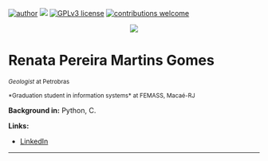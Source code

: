 [![author](https://img.shields.io/badge/author-Renata-red.svg)](https://www.linkedin.com/in/renatageousp) [![](https://img.shields.io/badge/python-3.7+-blue.svg)](https://www.python.org/downloads/release/python-365/) [![GPLv3 license](https://img.shields.io/badge/License-GPLv3-blue.svg)](http://perso.crans.org/besson/LICENSE.html) [![contributions welcome](https://img.shields.io/badge/contributions-welcome-brightgreen.svg?style=flat)](https://github.com/22renata)

<p align="center">
  <img src="banner.png" >
</p>

# Renata Pereira Martins Gomes
<sub>*Geologist* at Petrobras</sub>
</p>
<sub>*Graduation student in information systems* at FEMASS, Macaé-RJ</sub>

**Background in:** Python, C.

**Links:**
* [LinkedIn](https://www.linkedin.com/in/renatageousp)





---





